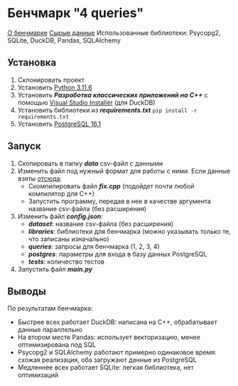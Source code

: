 # Бенчмарк "4 queries"
[О бенчмарке](https://medium.unum.cloud/pandas-cudf-modin-arrow-spark-and-a-billion-taxirides-f85973bfafd5)
[Сырые данные](https://github.com/toddwschneider/nyc-taxi-data)
Использованные библиотеки: Psycopg2, SQLite, DuckDB, Pandas, SQLAlchemy

## Установка
1. Склонировать проект
2. Установить [Python 3.11.6](https://www.python.org/downloads/release/python-3116/)
3. Установить ***Разработка классических приложений на C++*** с помощью [Visual Studio Installer](https://visualstudio.microsoft.com/ru/visual-cpp-build-tools/) (для DuckDB)
4. Установить библиотеки из ***requirements.txt*** `pip install -r requirements.txt`
5. Установить [PostgreSQL 16.1](https://www.enterprisedb.com/downloads/postgres-postgresql-downloads)

## Запуск
1. Скопировать в папку ***data*** csv-файл с данными
2. Изменить файл под нужный формат для работы с ними. Если данные взяты [отсюда](https://drive.google.com/drive/folders/1usY-4CxLIz_8izBB9uAbg-JQEKSkPMg6):
   - Скомпилировать файл ***fix.cpp*** (подойдет почти любой компилятор для C++)
   - Запустить программу, передав в нее в качестве аргумента название csv-файла (без расширения)
3. Изменить файл ***config.json***:
   - ***dataset***: название csv-файла (без расширения)
   - ***libraries***: библиотеки для бенчмарка (можно указывать только те, что записаны изначально)
   - ***queries***: запросы для бенчмарка (1, 2, 3, 4)
   - ***postgres***: параметры для входа в базу данных PostgreSQL
   - ***tests***: количество тестов
4. Запустить файл ***main.py***

## Выводы
По результатам бенчмарка:
- Быстрее всех работает DuckDB: написана на C++, обрабатывает данные параллельно
- На втором месте Pandas: использует векторизацию, менее оптимизирована под SQL
- Psycopg2 и SQLAlchemy работают примерно одинаковое время: схожая реализация, оба загружают данные из PostgreSQL
- Медленнее всех работает SQLite: легкая библиотека, нет оптимизаций
